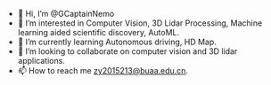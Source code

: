 - 👋 Hi, I’m @GCaptainNemo
- 👀 I’m interested in Computer Vision, 3D Lidar Processing, Machine learning aided scientific discovery, AutoML.
- 🌱 I’m currently learning Autonomous driving, HD Map.
- 💞️ I’m looking to collaborate on computer vision and 3D lidar applications.
- 📫 How to reach me zy2015213@buaa.edu.cn.

<!---
GCaptainNemo/GCaptainNemo is a ✨ special ✨ repository because its `README.md` (this file) appears on your GitHub profile.
You can click the Preview link to take a look at your changes.
--->
